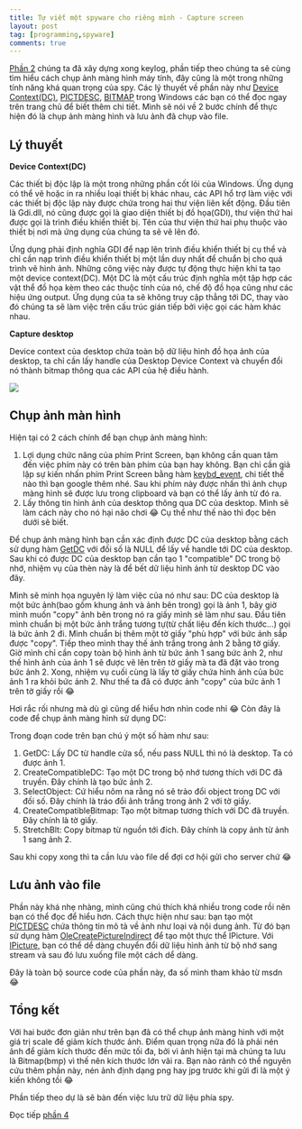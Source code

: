 ```yaml
---
title: Tự viết một spyware cho riêng mình - Capture screen
layout: post
tag: [programming,spyware]
comments: true
---
```


[Phần 2](/2016/06/27/viet-spyware-phan-2) chúng ta đã xây dựng xong keylog, phần tiếp theo chúng ta sẽ cùng tìm hiểu cách chụp ảnh màng hình máy tính, 
đây cũng là một trong những tính năng khá quan trọng của spy. Các lý thuyết về phần này như [Device Context(DC)](https://msdn.microsoft.com/en-us/library/windows/desktop/dd162467(v=vs.85).aspx), 
[PICTDESC](https://docs.microsoft.com/en-us/windows/desktop/api/olectl/ns-olectl-tagpictdesc), 
[BITMAP](https://docs.microsoft.com/en-us/windows/desktop/api/wingdi/ns-wingdi-tagbitmap) trong Windows các bạn có thể đọc ngay trên trang chủ để biết thêm chi tiết. 
Mình sẽ nói về 2 bước chính để thực hiện đó là chụp ảnh màng hình và lưu ảnh đã chụp vào file.
  
Lý thuyết
--------

**Device Context(DC)**

Các thiết bị độc lập là một trong những phần cốt lỏi của Windows. Ứng dụng có thể vẽ hoặc in ra nhiều loại thiết bị khác nhau, các API hổ trợ làm việc với các thiết bị độc lập này được chứa trong hai thư viện liên kết động. Đầu tiên là Gdi.dll, nó cũng được gọi là giao diện thiết bị đồ họa(GDI), thư viện thứ hai được gọi là trình điều khiển thiết bị. Tên của thư viện thứ hai phụ thuộc vào thiết bị nơi mà ứng dụng của chúng ta sẽ vẽ lên đó.

Ứng dụng phải định nghĩa GDI để nạp lên trình điều khiển thiết bị cụ thể và chỉ cần nạp trình điều khiển thiết bị một lần duy nhất để chuẩn bị cho quá trình vẽ hình ảnh. Những công việc này được tự động thực hiện khi ta tạo một device context(DC). Một DC là một cấu trúc định nghĩa một tập hợp các vật thể đồ họa kèm theo các thuộc tính của nó, chế độ đồ họa cũng như các hiệu ứng output. Ứng dụng của ta sẽ không truy cập thẳng tới DC, thay vào đó chúng ta sẽ làm việc trên cấu trúc gián tiếp bởi việc gọi các hàm khác nhau.

**Capture desktop**

Device context của desktop chứa toàn bộ dữ liệu hình đồ họa ảnh của desktop, ta chỉ cần lấy handle của Desktop Device Context và chuyển đổi nó thành bitmap thông qua các API của hệ điều hành.

![](https://2.bp.blogspot.com/-SFYM1_6jYGM/V3N8BLK-EQI/AAAAAAAAO3M/njbMmqUs5WMYVugE8oF6kaqtkl8KLRWIACLcB/s1600/capture_screen.png)

Chụp ảnh màn hình
----------

Hiện tại có 2 cách chính để bạn chụp ảnh màng hình:

1. Lợi dụng chức năng của phím Print Screen, bạn không cần quan tâm đến việc phím này có trên bàn phím của bạn hay không. Bạn chỉ cần giả lập sự kiến nhấn phím Print Screen bằng hàm [keybd_event](https://msdn.microsoft.com/en-us/library/windows/desktop/ms646304(v=vs.85).aspx), chi tiết thế nào thì bạn google thêm nhé. Sau khi phím này được nhấn thì ảnh chụp màng hình sẽ được lưu trong clipboard và bạn có thể lấy ảnh từ đó ra.
1. Lấy thông tin hình ảnh của desktop thông qua DC của desktop. Mình sẽ làm cách này cho nó hại não chơi 😂 Cụ thể như thế nào thì đọc bên dưới sẽ biết.

Để chụp ảnh màng hình bạn cần xác định được DC của desktop bằng cách sử dụng hàm [GetDC](https://docs.microsoft.com/en-us/windows/desktop/api/winuser/nf-winuser-getdc) với đối số là NULL để lấy về handle tới DC của desktop. Sau khi có được DC của desktop bạn cần tạo 1 "compatible" DC trong bộ nhớ, nhiệm vụ của thèn này là để bết dữ liệu hình ảnh từ desktop DC vào đây.

Mình sẽ minh họa nguyên lý làm việc của nó như sau: DC của desktop là một bức ảnh(bao gồm khung ảnh và ảnh bên trong) gọi là ảnh 1, bây giờ mình muốn "copy" ảnh bên trong nó ra giấy mình sẽ làm như sau. Đầu tiên mình chuẩn bị một bức ảnh trắng tương tự(từ chất liệu đến kích thước...) gọi là bức ảnh 2 đi. Mình chuẩn bị thêm một tờ giấy "phù hợp" với bức ảnh sắp được "copy". Tiếp theo mình thay thế ảnh trắng trong ảnh 2 bằng tờ giấy. Giờ mình chỉ cần copy toàn bộ hình ảnh từ bức ảnh 1 sang bức ảnh 2, như thế hình ảnh của ảnh 1 sẽ được vẽ lên trên tờ giấy mà ta đã đặt vào trong bức ảnh 2. Xong, nhiệm vụ cuối cùng là lấy tờ giấy chứa hình ảnh của bức ảnh 1 ra khỏi bức ảnh 2. Như thế ta đã có được ảnh "copy" của bức ảnh 1 trên tờ giấy rồi 😂

Hơi rắc rối nhưng mà dù gì cũng dể hiểu hơn nhìn code nhỉ 😂 Còn đây là code để chụp ảnh màng hình sử dụng DC:

<div data-gist-id="868623ac77dd2a7c7978dc0301e461bb"></div>

Trong đoạn code trên bạn chú ý một số hàm như sau:

1. GetDC: Lấy DC từ handle cửa sổ, nếu pass NULL thì nó là desktop. Ta có được ảnh 1.
1. CreateCompatibleDC: Tạo một DC trong bộ nhớ tương thích với DC đã truyền. Đây chính là tạo bức ảnh 2.
1. SelectObject: Cứ hiểu nôm na rằng nó sẽ trảo đổi object trong DC với đối số. Đây chính là tráo đổi ảnh trắng trong ảnh 2 với tờ giấy.
1. CreateCompatibleBitmap: Tạo một bitmap tương thích với DC đã truyền. Đây chính là tờ giấy.
1. StretchBlt: Copy bitmap từ nguồn tới đích. Đây chính là copy ảnh từ ảnh 1 sang ảnh 2.

Sau khi copy xong thì ta cần lưu vào file dể đợi cơ hội gửi cho server chứ 😂

Lưu ảnh vào file
--------
Phần này khá nhẹ nhàng, mình cũng chú thích khá nhiều trong code rồi nên bạn có thể đọc để hiểu hơn. Cách thực hiện như sau: bạn tạo một [PICTDESC](https://docs.microsoft.com/en-us/windows/desktop/api/olectl/ns-olectl-tagpictdesc) chứa thông tin mô tả về ảnh như loại và nội dung ảnh. Từ đó bạn sử dụng hàm [OleCreatePictureIndirect](https://msdn.microsoft.com/en-us/library/windows/desktop/ms694511(v=vs.85).aspx) để tạo một thực thể IPicture. Với [IPicture](https://msdn.microsoft.com/en-us/library/windows/desktop/ms680761(v=vs.85).aspx), bạn có thể dể dàng chuyển đổi dữ liệu hình ảnh từ bộ nhớ sang stream và sau đó lưu xuống file một cách dể dàng.

Đây là toàn bộ source code của phần này, đa số mình tham khảo từ msdn 😂

<div data-gist-id="a91ff47ce95a68dad107ce30130d2a63"></div>

Tổng kết
------

Với hai bước đơn giản như trên bạn đã có thể chụp ảnh màng hình với một giá trị scale để giảm kích thước ảnh. Điểm quan trọng nữa đó là phải nén ảnh để giảm kích thước đến mức tối đa, bởi vì ảnh hiện tại mà chúng ta lưu là Bitmap(bmp) vì thế nên kích thước lớn vãi ra. Bạn nào rảnh có thể nguyên cứu thêm phần này, nén ảnh định dạng png hay jpg trước khi gửi đi là một ý kiến không tồi 😂

Phần tiếp theo dự là sẽ bàn đến việc lưu trữ dữ liệu phía spy.

Đọc tiếp [phần 4](/2016/07/11/viet-spyware-phan-4)